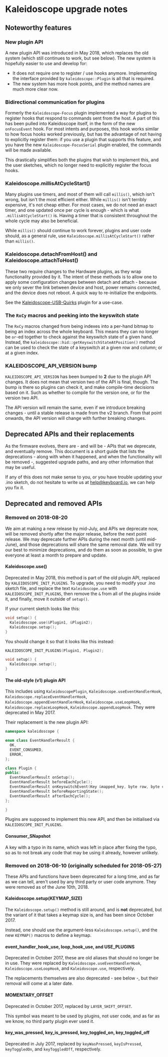 Kaleidoscope upgrade notes
==========================

Noteworthy features
-------------------

### New plugin API

A new plugin API was introduced in May 2018, which replaces the old system
(which still continues to work, but see below). The new system is hopefully
easier to use and develop for:

 - It does not require one to register / use hooks anymore. Implementing the
   interface provided by `kaleidoscope::Plugin` is all that is required.
 - The new system has more hook points, and the method names are much more clear
   now.

### Bidirectional communication for plugins

Formerly the `Kaleidoscope-Focus` plugin implemented a way for plugins to
register hooks that respond to commands sent from the host. A part of this has
been pulled into Kaleidoscope itself, in the form of the new `onFocusEvent`
hook. For most intents and purposes, this hook works similar to how focus hooks
worked previously, but has the advantage of not having to explicitly register
them: if you use a plugin that supports this feature, and you have the new
`Kaleidoscope-FocusSerial` plugin enabled, the commands will be made available.

This drastically simplifies both the plugins that wish to implement this, and the user sketches, which no longer need to explicitly register the focus hooks.

### Kaleidoscope.millisAtCycleStart()

Many plugins use timers, and most of them will call `millis()`, which isn't
wrong, but isn't the most efficient either. While `millis()` isn't terribly
expensive, it's not cheap either. For most cases, we do not need an exact timer,
and one updated once per cycle is enough - which is what `.millisAtCycleStart()`
is. Having a timer that is consistent throughout the whole cycle may also be
beneficial.

While `millis()` should continue to work forever, plugins and user code should,
as a general rule, use `Kaleidoscope.millisAtCycleStart()` rather than
`millis()`.

### Kaleidoscope.detachFromHost() and Kaleidoscope.attachToHost()

These two require changes to the Hardware plugins, as they wrap functionality
provided by it. The intent of these methods is to allow one to apply some
configuration changes between detach and attach - because we only sever the link
between device and host, power remains connected, and the device does not
reboot. A quick way to re-initialize the endpoints.

See the [Kaleidoscope-USB-Quirks][plugin:USB-Quirks] plugin for a use-case.

 [plugin:USB-Quirks]: https://github.com/keyboardio/Kaleidoscope-USB-Quirks

### The `RxCy` macros and peeking into the keyswitch state

The `RxCy` macros changed from being indexes into a per-hand bitmap to being an
index across the whole keyboard. This means they can no longer be `or`-ed
together to check against the keyswitch state of a given hand. Instead, the
`kaleidoscope::hid::getKeyswitchStateAtPosition()` method can be used to check
the state of a keyswitch at a given row and column; or at a given index.

### KALEIDOSCOPE_API_VERSION bump

`KALEIDOSCOPE_API_VERSION` has been bumped to **2** due to the plugin API
changes. It does not mean that version two of the API is final, though. The bump
is there so plugins can check it, and make compile-time decisions based on it.
Such as whether to compile for the version one, or for the version two API.

The API version will remain the same, even if we introduce breaking changes -
until a stable release is made from the v2 branch. From that point onwards, the
API version will change with further breaking changes.

Deprecated APIs and their replacements
--------------------------------------

As the firmware evolves, there are - and will be - APIs that we deprecate, and
eventually remove. This document is a short guide that lists the deprecations -
along with when it happened, and when the functionality will be removed -,
suggested upgrade paths, and any other information that may be useful.

If any of this does not make sense to you, or you have trouble updating your
.ino sketch, do not hesitate to write us at help@keyboard.io, we can help you
fix it.

Deprecated and removed APIs
---------------------------

### Removed on 2018-08-20

We aim at making a new release by mid-July, and APIs we deprecate now, will be
removed shortly after the major release, before the next point release. We may
deprecate further APIs during the next month (until mid-June), and those
deprecations will share the same removal date. We will try our best to minimize
deprecations, and do them as soon as possible, to give everyone at least a month
to prepare and update.

#### Kaleidoscope.use()

Deprecated in May 2018, this method is part of the old plugin API, replaced by
`KALEIDOSCOPE_INIT_PLUGINS`. To upgrade, you need to modify your .ino sketch
file, and replace the text `Kaleidoscope.use` with `KALEIDOSCOPE_INIT_PLUGINS`,
then remove the `&` from all of the plugins inside it, and finally, move it
outside of `setup()`.

If your current sketch looks like this:

```c++
void setup() {
  Kaleidoscope.use(&Plugin1, &Plugin2);
  Kaleidoscope.setup();
}
```

You should change it so that it looks like this instead:

```c++
KALEIDOSCOPE_INIT_PLUGINS(Plugin1, Plugin2);

void setup() {
  Kaleidoscope.setup();
}
```

#### The old-style (v1) plugin API

This includes using `KaleidoscopePlugin`, `Kaleidoscope.useEventHandlerHook`,
`Kaleidoscope.replaceEventHandlerHook`, `Kaleidoscope.appendEventHandlerHook`,
`Kaleidoscope.useLoopHook`, `Kaleidoscope.replaceLoopHook`,
`Kaleidoscope.appendLoopHook`. They were deprecated in May 2017.

Their replacement is the new plugin API:

```c++
namespace kaleidoscope {

enum class EventHandlerResult {
  OK,
  EVENT_CONSUMED,
  ERROR,
};

class Plugin {
public:
  EventHandlerResult onSetup();
  EventHandlerResult beforeEachCycle();
  EventHandlerResult onKeyswitchEvent(Key &mapped_key, byte row, byte col, uint8_t key_state);
  EventHandlerResult beforeReportingState();
  EventHandlerResult afterEachCycle();
};

}
```

Plugins are supposed to implement this new API, and then be initialised via
`KALEIDOSCOPE_INIT_PLUGINS`.

#### Consumer_SNapshot

A key with a typo in its name, which was left in place after fixing the typo, so
as to not break any code that may be using it already, however unlikely.

### Removed on 2018-06-10 (originally scheduled for 2018-05-27)

These APIs and functions have been deprecated for a long time, and as far as we
can tell, aren't used by any third party or user code anymore. They were removed
as of the June 10th, 2018.

#### Kaleidoscope.setup(KEYMAP_SIZE)

The `Kaleidoscope.setup()` method is still around, and is **not** deprecated,
but the variant of it that takes a keymap size is, and has been since October
2017.

Instead, one should use the argument-less `Kaleidoscope.setup()`, and the new
`KEYMAP()` macros to define a keymap.

#### event_handler_hook_use, loop_hook_use, and USE_PLUGINS

Deprecated in October 2017, these are old aliases that should no longer be in
use. They were replaced by `Kaleidoscope.useEventHandlerHook`,
`Kaleidoscope.useLoopHook`, and `Kaleidoscope.use`, respectively.

The replacements themselves are also deprecated - see below -, but their removal
will come at a later date.

#### MOMENTARY_OFFSET

Deprecated in October 2017, replaced by `LAYER_SHIFT_OFFSET`.

This symbol was meant to be used by plugins, not user code, and as far as we
know, no third party plugin ever used it.

#### key_was_pressed, key_is_pressed, key_toggled_on, key_toggled_off

Deprecated in July 2017, replaced by `keyWasPressed`, `keyIsPressed`,
`keyToggledOn`, and `keyToggledOff`, respectively.
